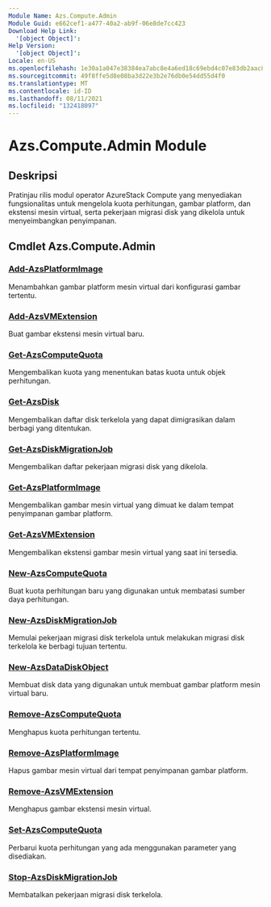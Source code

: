 ```yaml
---
Module Name: Azs.Compute.Admin
Module Guid: e662cef1-a477-40a2-ab9f-06e8de7cc423
Download Help Link:
  '[object Object]': 
Help Version:
  '[object Object]': 
Locale: en-US
ms.openlocfilehash: 1e30a1a047e38384ea7abc8e4a6ed18c69ebd4c07e83db2aac88ef4eed916761
ms.sourcegitcommit: 49f8ffe5d8e08ba3d22e3b2e76db0e54dd55d4f0
ms.translationtype: MT
ms.contentlocale: id-ID
ms.lasthandoff: 08/11/2021
ms.locfileid: "132418097"
---
```

# Azs.Compute.Admin Module
## Deskripsi
Pratinjau rilis modul operator AzureStack Compute yang menyediakan fungsionalitas untuk mengelola kuota perhitungan, gambar platform, dan ekstensi mesin virtual, serta pekerjaan migrasi disk yang dikelola untuk menyeimbangkan penyimpanan.

## Cmdlet Azs.Compute.Admin
### [Add-AzsPlatformImage](Add-AzsPlatformImage.md)
Menambahkan gambar platform mesin virtual dari konfigurasi gambar tertentu.

### [Add-AzsVMExtension](Add-AzsVMExtension.md)
Buat gambar ekstensi mesin virtual baru.

### [Get-AzsComputeQuota](Get-AzsComputeQuota.md)
Mengembalikan kuota yang menentukan batas kuota untuk objek perhitungan.

### [Get-AzsDisk](Get-AzsDisk.md)
Mengembalikan daftar disk terkelola yang dapat dimigrasikan dalam berbagi yang ditentukan.

### [Get-AzsDiskMigrationJob](Get-AzsDiskMigrationJob.md)
Mengembalikan daftar pekerjaan migrasi disk yang dikelola.

### [Get-AzsPlatformImage](Get-AzsPlatformImage.md)
Mengembalikan gambar mesin virtual yang dimuat ke dalam tempat penyimpanan gambar platform.

### [Get-AzsVMExtension](Get-AzsVMExtension.md)
Mengembalikan ekstensi gambar mesin virtual yang saat ini tersedia.

### [New-AzsComputeQuota](New-AzsComputeQuota.md)
Buat kuota perhitungan baru yang digunakan untuk membatasi sumber daya perhitungan.

### [New-AzsDiskMigrationJob](New-AzsDiskMigrationJob.md)
Memulai pekerjaan migrasi disk terkelola untuk melakukan migrasi disk terkelola ke berbagi tujuan tertentu.

### [New-AzsDataDiskObject](New-AzsDataDiskObject.md)
Membuat disk data yang digunakan untuk membuat gambar platform mesin virtual baru.

### [Remove-AzsComputeQuota](Remove-AzsComputeQuota.md)
Menghapus kuota perhitungan tertentu.

### [Remove-AzsPlatformImage](Remove-AzsPlatformImage.md)
Hapus gambar mesin virtual dari tempat penyimpanan gambar platform.

### [Remove-AzsVMExtension](Remove-AzsVMExtension.md)
Menghapus gambar ekstensi mesin virtual.

### [Set-AzsComputeQuota](Set-AzsComputeQuota.md)
Perbarui kuota perhitungan yang ada menggunakan parameter yang disediakan.

### [Stop-AzsDiskMigrationJob](Stop-AzsDiskMigrationJob.md)
Membatalkan pekerjaan migrasi disk terkelola.

